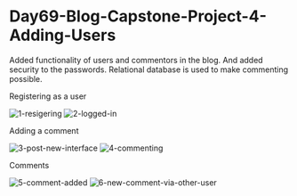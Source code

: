 # Day69-Blog-Capstone-Project-4-Adding-Users
Added functionality of users and commentors in the blog. And added security to the passwords.
Relational database is used to make commenting possible.

Registering as a user

![1-resigering](https://github.com/batgit39/Day69-Blog-Capstone-Project-4-Adding-Users/assets/86790253/c43464dc-0011-42a1-b8ea-c91938bce51e)
![2-logged-in](https://github.com/batgit39/Day69-Blog-Capstone-Project-4-Adding-Users/assets/86790253/7b7ed08c-c5e8-4a99-8f66-782c57504c45)

Adding a comment

![3-post-new-interface](https://github.com/batgit39/Day69-Blog-Capstone-Project-4-Adding-Users/assets/86790253/b5c27551-155e-405b-a6f3-257a31d16ad2)
![4-commenting](https://github.com/batgit39/Day69-Blog-Capstone-Project-4-Adding-Users/assets/86790253/627f5c17-023e-4b90-8ea6-475d8d2fc341)

Comments

![5-comment-added](https://github.com/batgit39/Day69-Blog-Capstone-Project-4-Adding-Users/assets/86790253/dbb72180-d01c-4ba7-b0f5-d4499f7001d5)
![6-new-comment-via-other-user](https://github.com/batgit39/Day69-Blog-Capstone-Project-4-Adding-Users/assets/86790253/14a63bcd-8665-4593-8ce0-8532c5e023a5)
